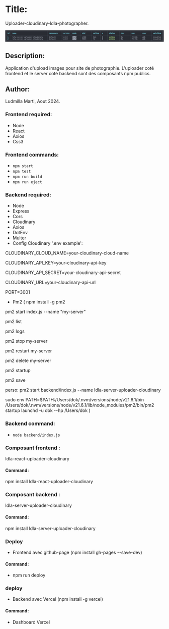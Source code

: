 # Title:

Uploader-cloudinary-ldla-photographer.

![Description de l'image](/src/images/startServerPm2.png)

## Description:

Application d'upload images pour site de photographie. L'uploader coté frontend et le server coté backend sont des composants npm publics.

## Author: 
Ludmilla Marti, Aout 2024.

### Frontend required: 
- Node
- React
- Axios
- Css3

### Frontend commands:
- `npm start`
- `npm test`
- `npm run build`
- `npm run eject`

### Backend required: 
- Node
- Express
- Cors
- Cloudinary
- Axios
- DotEnv
- Multer
- Config Cloudinary '.env example': 

CLOUDINARY_CLOUD_NAME=your-cloudinary-cloud-name

CLOUDINARY_API_KEY=your-cloudinary-api-key

CLOUDINARY_API_SECRET=your-cloudinary-api-secret

CLOUDINARY_URL=your-cloudinary-api-url

PORT=3001



- Pm2
( npm install -g pm2 

pm2 start index.js --name "my-server"

pm2 list

pm2 logs

pm2 stop my-server

pm2 restart my-server

pm2 delete my-server

pm2 startup

pm2 save

perso: pm2 start backend/index.js --name ldla-server-uploader-cloudinary

sudo env PATH=$PATH:/Users/dok/.nvm/versions/node/v21.6.1/bin /Users/dok/.nvm/versions/node/v21.6.1/lib/node_modules/pm2/bin/pm2 startup launchd -u dok --hp /Users/dok )













### Backend command:
- `node backend/index.js`

### Composant frontend :
ldla-react-uploader-cloudinary

#### Command:
npm install ldla-react-uploader-cloudinary

### Composant backend :
ldla-server-uploader-cloudinary

#### Command:
npm install ldla-server-uploader-cloudinary

### Deploy
- Frontend avec github-page (npm install gh-pages --save-dev)

#### Command:
- npm run deploy

### deploy
- Backend avec Vercel (npm install -g vercel)

#### Command:
- Dashboard Vercel